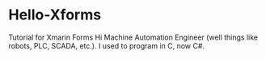 # Hello-Xforms
Tutorial for Xmarin Forms
Hi
Machine Automation Engineer (well things like robots, PLC, SCADA, etc.). I used to program in C, now C#. 
